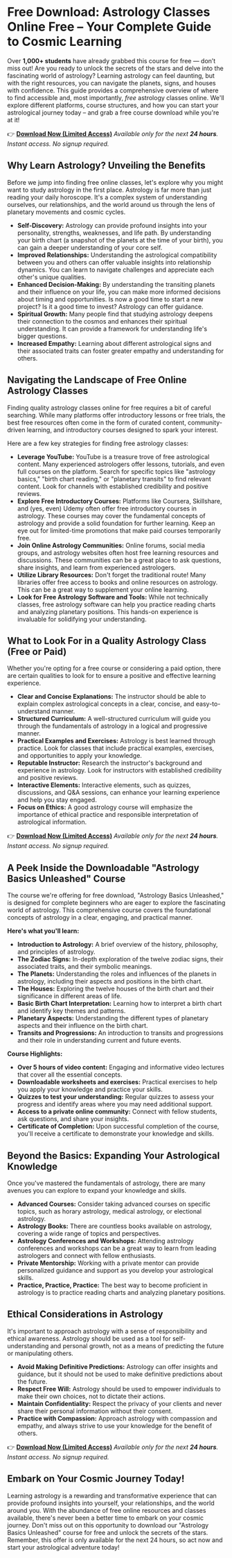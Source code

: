 # Free Download: Astrology Classes Online Free – Your Complete Guide to Cosmic Learning

Over **1,000+ students** have already grabbed this course for free — don’t miss out! Are you ready to unlock the secrets of the stars and delve into the fascinating world of astrology? Learning astrology can feel daunting, but with the right resources, you can navigate the planets, signs, and houses with confidence. This guide provides a comprehensive overview of where to find accessible and, most importantly, *free* astrology classes online. We'll explore different platforms, course structures, and how you can start your astrological journey today – and grab a free course download while you're at it!

👉 [**Download Now (Limited Access)**](https://udemywork.com/astrology-classes-online-free)
_Available only for the next **24 hours**. Instant access. No signup required._

## Why Learn Astrology? Unveiling the Benefits

Before we jump into finding free online classes, let's explore why you might want to study astrology in the first place. Astrology is far more than just reading your daily horoscope. It's a complex system of understanding ourselves, our relationships, and the world around us through the lens of planetary movements and cosmic cycles.

*   **Self-Discovery:** Astrology can provide profound insights into your personality, strengths, weaknesses, and life path. By understanding your birth chart (a snapshot of the planets at the time of your birth), you can gain a deeper understanding of your core self.
*   **Improved Relationships:** Understanding the astrological compatibility between you and others can offer valuable insights into relationship dynamics. You can learn to navigate challenges and appreciate each other's unique qualities.
*   **Enhanced Decision-Making:** By understanding the transiting planets and their influence on your life, you can make more informed decisions about timing and opportunities. Is now a good time to start a new project? Is it a good time to invest? Astrology can offer guidance.
*   **Spiritual Growth:** Many people find that studying astrology deepens their connection to the cosmos and enhances their spiritual understanding. It can provide a framework for understanding life's bigger questions.
*   **Increased Empathy:** Learning about different astrological signs and their associated traits can foster greater empathy and understanding for others.

## Navigating the Landscape of Free Online Astrology Classes

Finding quality astrology classes online for free requires a bit of careful searching. While many platforms offer introductory lessons or free trials, the best free resources often come in the form of curated content, community-driven learning, and introductory courses designed to spark your interest.

Here are a few key strategies for finding free astrology classes:

*   **Leverage YouTube:** YouTube is a treasure trove of free astrological content. Many experienced astrologers offer lessons, tutorials, and even full courses on the platform. Search for specific topics like "astrology basics," "birth chart reading," or "planetary transits" to find relevant content. Look for channels with established credibility and positive reviews.
*   **Explore Free Introductory Courses:** Platforms like Coursera, Skillshare, and (yes, even) Udemy often offer free introductory courses in astrology. These courses may cover the fundamental concepts of astrology and provide a solid foundation for further learning. Keep an eye out for limited-time promotions that make paid courses temporarily free.
*   **Join Online Astrology Communities:** Online forums, social media groups, and astrology websites often host free learning resources and discussions. These communities can be a great place to ask questions, share insights, and learn from experienced astrologers.
*   **Utilize Library Resources:** Don't forget the traditional route! Many libraries offer free access to books and online resources on astrology. This can be a great way to supplement your online learning.
*   **Look for Free Astrology Software and Tools:** While not technically classes, free astrology software can help you practice reading charts and analyzing planetary positions. This hands-on experience is invaluable for solidifying your understanding.

## What to Look For in a Quality Astrology Class (Free or Paid)

Whether you're opting for a free course or considering a paid option, there are certain qualities to look for to ensure a positive and effective learning experience.

*   **Clear and Concise Explanations:** The instructor should be able to explain complex astrological concepts in a clear, concise, and easy-to-understand manner.
*   **Structured Curriculum:** A well-structured curriculum will guide you through the fundamentals of astrology in a logical and progressive manner.
*   **Practical Examples and Exercises:** Astrology is best learned through practice. Look for classes that include practical examples, exercises, and opportunities to apply your knowledge.
*   **Reputable Instructor:** Research the instructor's background and experience in astrology. Look for instructors with established credibility and positive reviews.
*   **Interactive Elements:** Interactive elements, such as quizzes, discussions, and Q&A sessions, can enhance your learning experience and help you stay engaged.
*   **Focus on Ethics:** A good astrology course will emphasize the importance of ethical practice and responsible interpretation of astrological information.

👉 [**Download Now (Limited Access)**](https://udemywork.com/astrology-classes-online-free)
_Available only for the next **24 hours**. Instant access. No signup required._

## A Peek Inside the Downloadable "Astrology Basics Unleashed" Course

The course we're offering for free download, "Astrology Basics Unleashed," is designed for complete beginners who are eager to explore the fascinating world of astrology. This comprehensive course covers the foundational concepts of astrology in a clear, engaging, and practical manner.

**Here's what you'll learn:**

*   **Introduction to Astrology:** A brief overview of the history, philosophy, and principles of astrology.
*   **The Zodiac Signs:** In-depth exploration of the twelve zodiac signs, their associated traits, and their symbolic meanings.
*   **The Planets:** Understanding the roles and influences of the planets in astrology, including their aspects and positions in the birth chart.
*   **The Houses:** Exploring the twelve houses of the birth chart and their significance in different areas of life.
*   **Basic Birth Chart Interpretation:** Learning how to interpret a birth chart and identify key themes and patterns.
*   **Planetary Aspects:** Understanding the different types of planetary aspects and their influence on the birth chart.
*   **Transits and Progressions:** An introduction to transits and progressions and their role in understanding current and future events.

**Course Highlights:**

*   **Over 5 hours of video content:** Engaging and informative video lectures that cover all the essential concepts.
*   **Downloadable worksheets and exercises:** Practical exercises to help you apply your knowledge and practice your skills.
*   **Quizzes to test your understanding:** Regular quizzes to assess your progress and identify areas where you may need additional support.
*   **Access to a private online community:** Connect with fellow students, ask questions, and share your insights.
*   **Certificate of Completion:** Upon successful completion of the course, you'll receive a certificate to demonstrate your knowledge and skills.

## Beyond the Basics: Expanding Your Astrological Knowledge

Once you've mastered the fundamentals of astrology, there are many avenues you can explore to expand your knowledge and skills.

*   **Advanced Courses:** Consider taking advanced courses on specific topics, such as horary astrology, medical astrology, or electional astrology.
*   **Astrology Books:** There are countless books available on astrology, covering a wide range of topics and perspectives.
*   **Astrology Conferences and Workshops:** Attending astrology conferences and workshops can be a great way to learn from leading astrologers and connect with fellow enthusiasts.
*   **Private Mentorship:** Working with a private mentor can provide personalized guidance and support as you develop your astrological skills.
*   **Practice, Practice, Practice:** The best way to become proficient in astrology is to practice reading charts and analyzing planetary positions.

## Ethical Considerations in Astrology

It's important to approach astrology with a sense of responsibility and ethical awareness. Astrology should be used as a tool for self-understanding and personal growth, not as a means of predicting the future or manipulating others.

*   **Avoid Making Definitive Predictions:** Astrology can offer insights and guidance, but it should not be used to make definitive predictions about the future.
*   **Respect Free Will:** Astrology should be used to empower individuals to make their own choices, not to dictate their actions.
*   **Maintain Confidentiality:** Respect the privacy of your clients and never share their personal information without their consent.
*   **Practice with Compassion:** Approach astrology with compassion and empathy, and always strive to use your knowledge for the benefit of others.

👉 [**Download Now (Limited Access)**](https://udemywork.com/astrology-classes-online-free)
_Available only for the next **24 hours**. Instant access. No signup required._

## Embark on Your Cosmic Journey Today!

Learning astrology is a rewarding and transformative experience that can provide profound insights into yourself, your relationships, and the world around you. With the abundance of free online resources and classes available, there's never been a better time to embark on your cosmic journey. Don't miss out on this opportunity to download our "Astrology Basics Unleashed" course for free and unlock the secrets of the stars. Remember, this offer is only available for the next 24 hours, so act now and start your astrological adventure today!
